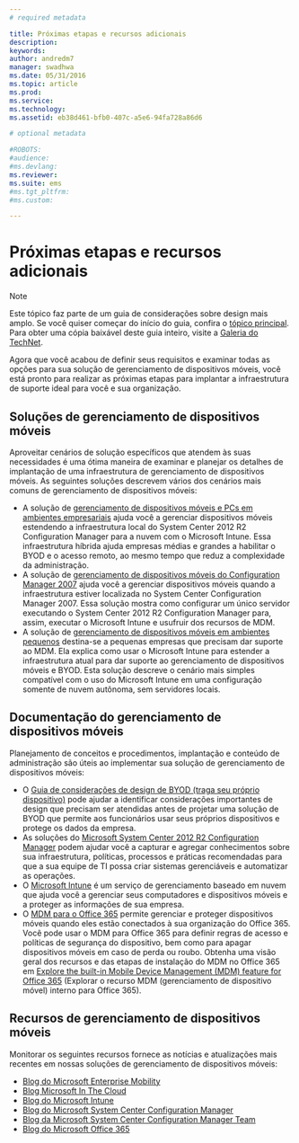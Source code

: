 ```yaml
---
# required metadata

title: Próximas etapas e recursos adicionais
description:
keywords:
author: andredm7
manager: swadhwa
ms.date: 05/31/2016
ms.topic: article
ms.prod:
ms.service:
ms.technology:
ms.assetid: eb38d461-bfb0-407c-a5e6-94fa728a86d6

# optional metadata

#ROBOTS:
#audience:
#ms.devlang:
ms.reviewer: 
ms.suite: ems
#ms.tgt_pltfrm:
#ms.custom:

---
```


# Próximas etapas e recursos adicionais

>[!NOTE]
>Este tópico faz parte de um guia de considerações sobre design mais amplo. Se você quiser começar do início do guia, confira o [tópico principal](mdm-design-considerations-guide.md). Para obter uma cópia baixável deste guia inteiro, visite a [Galeria do TechNet](https://gallery.technet.microsoft.com/Mobile-Device-Management-7d401582).

Agora que você acabou de definir seus requisitos e examinar todas as opções para sua solução de gerenciamento de dispositivos móveis, você está pronto para realizar as próximas etapas para implantar a infraestrutura de suporte ideal para você e sua organização.

## Soluções de gerenciamento de dispositivos móveis 

Aproveitar cenários de solução específicos que atendem às suas necessidades é uma ótima maneira de examinar e planejar os detalhes de implantação de uma infraestrutura de gerenciamento de dispositivos móveis. As seguintes soluções descrevem vários dos cenários mais comuns de gerenciamento de dispositivos móveis: 

- A solução de [gerenciamento de dispositivos móveis e PCs em ambientes empresariais](https://technet.microsoft.com/library/dn582037.aspx) ajuda você a gerenciar dispositivos móveis estendendo a infraestrutura local do System Center 2012 R2 Configuration Manager para a nuvem com o Microsoft Intune. Essa infraestrutura híbrida ajuda empresas médias e grandes a habilitar o BYOD e o acesso remoto, ao mesmo tempo que reduz a complexidade da administração. 
- A solução de [gerenciamento de dispositivos móveis do Configuration Manager 2007](https://technet.microsoft.com/library/dn508400.aspx) ajuda você a gerenciar dispositivos móveis quando a infraestrutura estiver localizada no System Center Configuration Manager 2007. Essa solução mostra como configurar um único servidor executando o System Center 2012 R2 Configuration Manager para, assim, executar o Microsoft Intune e usufruir dos recursos de MDM.
- A solução de [gerenciamento de dispositivos móveis em ambientes pequenos](https://technet.microsoft.com/library/dn715906.aspx) destina-se a pequenas empresas que precisam dar suporte ao MDM. Ela explica como usar o Microsoft Intune para estender a infraestrutura atual para dar suporte ao gerenciamento de dispositivos móveis e BYOD. Esta solução descreve o cenário mais simples compatível com o uso do Microsoft Intune em uma configuração somente de nuvem autônoma, sem servidores locais.
        
## Documentação do gerenciamento de dispositivos móveis

Planejamento de conceitos e procedimentos, implantação e conteúdo de administração são úteis ao implementar sua solução de gerenciamento de dispositivos móveis:

- O [Guia de considerações de design de BYOD (traga seu próprio dispositivo)](./BYOD-design-considerations-guide.md) pode ajudar a identificar considerações importantes de design que precisam ser atendidas antes de projetar uma solução de BYOD que permite aos funcionários usar seus próprios dispositivos e protege os dados da empresa.
- As soluções do [Microsoft System Center 2012 R2 Configuration Manager](https://technet.microsoft.com/library/cc507089.aspx) podem ajudar você a capturar e agregar conhecimentos sobre sua infraestrutura, políticas, processos e práticas recomendadas para que a sua equipe de TI possa criar sistemas gerenciáveis e automatizar as operações.
- O [Microsoft Intune](/Intune/) é um serviço de gerenciamento baseado em nuvem que ajuda você a gerenciar seus computadores e dispositivos móveis e a proteger as informações de sua empresa.
- O [MDM para o Office 365](https://technet.microsoft.com/library/ms.o365.cc.devicepolicy.aspx) permite gerenciar e proteger dispositivos móveis quando eles estão conectados à sua organização do Office 365. Você pode usar o MDM para Office 365 para definir regras de acesso e políticas de segurança do dispositivo, bem como para apagar dispositivos móveis em caso de perda ou roubo. Obtenha uma visão geral dos recursos e das etapas de instalação do MDM no Office 365 em [Explore the built-in Mobile Device Management (MDM) feature for Office 365](https://blogs.office.com/2015/07/21/explore-the-built-in-mobile-device-management-mdm-feature-for-office-365/) (Explorar o recurso MDM (gerenciamento de dispositivo móvel) interno para Office 365).

## Recursos de gerenciamento de dispositivos móveis

Monitorar os seguintes recursos fornece as notícias e atualizações mais recentes em nossas soluções de gerenciamento de dispositivos móveis:

- [Blog do Microsoft Enterprise Mobility](http://blogs.technet.com/b/enterprisemobility/)
- [Blog Microsoft In The Cloud](http://blogs.technet.com/b/in_the_cloud/)
- [Blog do Microsoft Intune](http://blogs.technet.com/b/microsoftintune/)
- [Blog do Microsoft System Center Configuration Manager](http://blogs.technet.com/b/configurationmgr/)
- [Blog da Microsoft System Center Configuration Manager Team](http://blogs.technet.com/b/configmgrteam/)
- [Blog do Microsoft Office 365](http://blogs.office.com/office365forbusiness/)


<!--HONumber=Jun16_HO1-->


